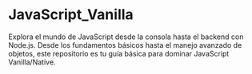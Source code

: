 # JavaScript_Vanilla
Explora el mundo de JavaScript desde la consola hasta el backend con Node.js. Desde los fundamentos básicos hasta el manejo avanzado de objetos, este repositorio es tu guía básica para dominar JavaScript Vanilla/Native.
